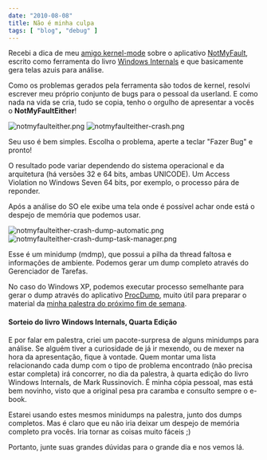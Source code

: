 ```yaml
---
date: "2010-08-08"
title: Não é minha culpa
tags: [ "blog", "debug" ]
---
```

Recebi a dica de meu [amigo kernel-mode](http://www.driverentry.com.br) sobre o aplicativo [NotMyFault](http://download.sysinternals.com/Files/Notmyfault.zip), escrito como ferramenta do livro [Windows Internals](http://technet.microsoft.com/en-us/sysinternals/bb963901.aspx) e que basicamente gera telas azuis para análise.

Como os problemas gerados pela ferramenta são todos de kernel, resolvi escrever meu próprio conjunto de bugs para o pessoal da userland. E como nada na vida se cria, tudo se copia, tenho o orgulho de apresentar a vocês o **NotMyFaultEither**!

![notmyfaulteither.png](/images/9k3goIZ.png) ![notmyfaulteither-crash.png](/images/Y1GUCUN.png)

Seu uso é bem simples. Escolha o problema, aperte a teclar "Fazer Bug" e pronto!

O resultado pode variar dependendo do sistema operacional e da arquitetura (há versões 32 e 64 bits, ambas UNICODE). Um Access Violation no Windows Seven 64 bits, por exemplo, o processo pára de reponder.

Após a análise do SO ele exibe uma tela onde é possível achar onde está o despejo de memória que podemos usar.

![notmyfaulteither-crash-dump-automatic.png](/images/g2E7tcD.png)   ![notmyfaulteither-crash-dump-task-manager.png](/images/nTwkVVx.png)

Esse é um minidump (mdmp), que possui a pilha da thread faltosa e informações de ambiente. Podemos gerar um dump completo através do Gerenciador de Tarefas.

No caso do Windows XP, podemos executar processo semelhante para gerar o dump através do aplicativo [ProcDump](http://technet.microsoft.com/en-us/sysinternals/dd996900.aspx), muito útil para preparar o material da [minha palestra do próximo fim de semana](http://www.temporealeventos.com.br/?area=95&tipo=1&id=3360).

#### Sorteio do livro Windows Internals, Quarta Edição

E por falar em palestra, criei um pacote-surpresa de alguns minidumps para análise. Se alguém tiver a curiosidade de já ir mexendo, ou de mexer na hora da apresentação, fique à vontade. Quem montar uma lista relacionando cada dump com o tipo de problema encontrado (não precisa estar completa) irá concorrer, no dia da palestra, à quarta edição do livro Windows Internals, de Mark Russinovich. É minha cópia pessoal, mas está bem novinho, visto que a original pesa pra caramba e consulto sempre o e-book.

Estarei usando estes mesmos minidumps na palestra, junto dos dumps completos. Mas é claro que eu não iria deixar um despejo de memória completo pra vocês. Iria tornar as coisas muito fáceis ;)

Portanto, junte suas grandes dúvidas para o grande dia e nos vemos lá.
